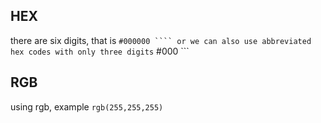 
## HEX 

there are six digits, that is ``` #000000 ````
or we can also use abbreviated hex codes with only three digits ``` #000 ```

## RGB

using rgb, example ``` rgb(255,255,255) ```

